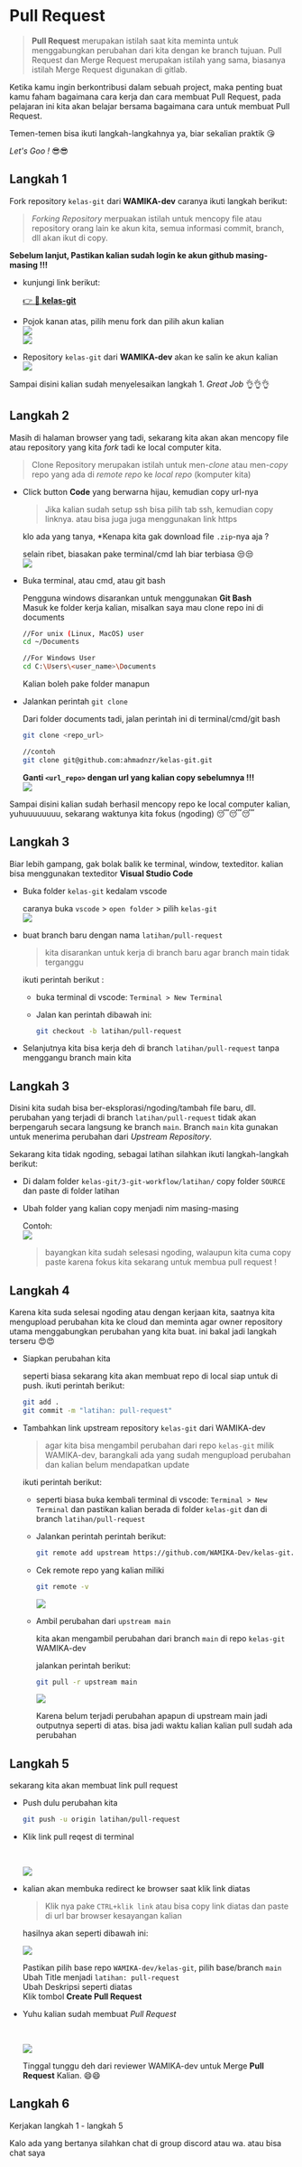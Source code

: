 # Pull Request

> **Pull Request** merupakan istilah saat kita meminta untuk menggabungkan perubahan dari kita dengan ke branch tujuan. Pull Request dan Merge Request merupakan istilah yang sama, biasanya istilah Merge Request digunakan di gitlab.

Ketika kamu ingin berkontribusi dalam sebuah project, maka penting buat kamu faham bagaimana cara kerja dan cara membuat Pull Request, pada pelajaran ini kita akan belajar bersama bagaimana cara untuk membuat Pull Request.

Temen-temen bisa ikuti langkah-langkahnya ya, biar sekalian praktik :kissing_heart:

_Let's Goo !_ :sunglasses::sunglasses:

## Langkah 1

Fork repository `kelas-git` dari **WAMIKA-dev** caranya ikuti langkah berikut:

> _Forking Repository_ merpuakan istilah untuk mencopy file atau repository orang lain ke akun kita, semua informasi commit, branch, dll akan ikut di copy.

**Sebelum lanjut, Pastikan kalian sudah login ke akun github masing-masing !!!**

- kunjungi link berikut:

  [:point_right: :link: **kelas-git**](https://github.com/WAMIKA-Dev/kelas-git)

- Pojok kanan atas, pilih menu fork dan pilih akun kalian
  <br>
  ![](../.assets/3-h-git.png)
  <br>
  ![](../.assets/3-i-git.png)
  <br>
- Repository `kelas-git` dari **WAMIKA-dev** akan ke salin ke akun kalian
  <br>
  ![](../.assets/3-j-git.png)
  <br>

Sampai disini kalian sudah menyelesaikan langkah 1. _Great Job_ :ok_hand::ok_hand::ok_hand:

## Langkah 2

Masih di halaman browser yang tadi, sekarang kita akan akan mencopy file atau repository yang kita _fork_ tadi ke local computer kita.

> Clone Repository merupakan istilah untuk men-_clone_ atau men-_copy_ repo yang ada di _remote repo_ ke _local repo_ (komputer kita)

- Click button **Code** yang berwarna hijau, kemudian copy url-nya

  > Jika kalian sudah setup ssh bisa pilih tab ssh, kemudian copy linknya. atau bisa juga juga menggunakan link https

  klo ada yang tanya, \*Kenapa kita gak download file `.zip`-nya aja ? <br>

  selain ribet, biasakan pake terminal/cmd lah biar terbiasa :unamused::unamused:
  <br>
  ![](../.assets/3-k-git.png)
  <br>

- Buka terminal, atau cmd, atau git bash

  Pengguna windows disarankan untuk menggunakan **Git Bash**
  <br>
  Masuk ke folder kerja kalian, misalkan saya mau clone repo ini di documents

  ```bash
  //For unix (Linux, MacOS) user
  cd ~/Documents

  //For Windows User
  cd C:\Users\<user_name>\Documents
  ```

  Kalian boleh pake folder manapun

- Jalankan perintah `git clone`

  Dari folder documents tadi, jalan perintah ini di terminal/cmd/git bash

  ```bash
  git clone <repo_url>

  //contoh
  git clone git@github.com:ahmadnzr/kelas-git.git
  ```

  **Ganti `<url_repo>` dengan url yang kalian copy sebelumnya !!!**
  <br>
  ![](../.assets/3-l-git.png)
  <br>

Sampai disini kalian sudah berhasil mencopy repo ke local computer kalian, yuhuuuuuuuu, sekarang waktunya kita fokus (ngoding) :sleeping::sleeping::sleeping:

## Langkah 3

Biar lebih gampang, gak bolak balik ke terminal, window, texteditor. kalian bisa menggunakan texteditor **Visual Studio Code**

- Buka folder `kelas-git` kedalam vscode

  caranya buka `vscode` > `open folder` > pilih `kelas-git`
  <br>
  ![](../.assets/3-m-git.png)
  <br>

- buat branch baru dengan nama `latihan/pull-request`

  > kita disarankan untuk kerja di branch baru agar branch main tidak terganggu

  ikuti perintah berikut :

  - buka terminal di vscode: `Terminal > New Terminal`
  - Jalan kan perintah dibawah ini:

    ```bash
    git checkout -b latihan/pull-request
    ```

- Selanjutnya kita bisa kerja deh di branch `latihan/pull-request` tanpa menggangu branch main kita

## Langkah 3

Disini kita sudah bisa ber-eksplorasi/ngoding/tambah file baru, dll. perubahan yang terjadi di branch `latihan/pull-request` tidak akan berpengaruh secara langsung ke branch `main`. Branch `main` kita gunakan untuk menerima perubahan dari _Upstream Repository_. <br>

Sekarang kita tidak ngoding, sebagai latihan silahkan ikuti langkah-langkah berikut:

- Di dalam folder `kelas-git/3-git-workflow/latihan/` copy folder `SOURCE` dan paste di folder latihan

- Ubah folder yang kalian copy menjadi nim masing-masing <br>

    Contoh:
    <br>
    ![](../.assets/3-u-git.png)

    > bayangkan kita sudah selesasi ngoding, walaupun kita cuma copy paste karena fokus kita sekarang untuk membua pull request !


## Langkah 4

Karena kita suda selesai ngoding atau dengan kerjaan kita, saatnya kita mengupload perubahan kita ke cloud dan meminta agar owner repository utama menggabungkan perubahan yang kita buat. ini bakal jadi langkah terseru :heart_eyes::heart_eyes: <br>

- Siapkan perubahan kita

    seperti biasa sekarang kita akan membuat repo di local siap untuk di push. ikuti perintah berikut:

    ```bash
    git add .
    git commit -m "latihan: pull-request"
    ```

- Tambahkan link upstream repository `kelas-git` dari WAMIKA-dev

    > agar kita bisa mengambil perubahan dari repo `kelas-git` milik WAMIKA-dev, barangkali ada yang sudah mengupload perubahan dan kalian belum mendapatkan update

    ikuti perintah berikut: <br>
    
    - seperti biasa buka kembali terminal di vscode: `Terminal > New Terminal` dan pastikan kalian berada di folder `kelas-git` dan di branch `latihan/pull-request`

    - Jalankan perintah perintah berikut:

        ```bash
        git remote add upstream https://github.com/WAMIKA-Dev/kelas-git.git
        ```

    - Cek remote repo yang kalian miliki

         ```bash
        git remote -v
        ```

        ![](../.assets/3-p-git.png)
        <br>

    - Ambil perubahan dari `upstream main`

        kita akan mengambil perubahan dari branch `main` di repo `kelas-git` WAMIKA-dev <br>

        jalankan perintah berikut: 
        ```bash
        git pull -r upstream main
        ```
        ![](../.assets/3-q-git.png)
        <br>

        Karena belum terjadi perubahan apapun di upstream main jadi outputnya seperti di atas. bisa jadi waktu kalian kalian pull sudah ada perubahan


## Langkah 5

sekarang kita akan membuat link pull request

- Push dulu perubahan kita

    ```bash
    git push -u origin latihan/pull-request
    ```

- Klik link pull reqest di terminal
    
    <br>

    ![](../.assets/3-r-git.png)
    <br>

- kalian akan membuka redirect ke browser saat klik link diatas

    > Klik nya pake `CTRL+klik link` atau bisa copy link diatas dan paste di url bar browser kesayangan kalian

    hasilnya akan seperti dibawah ini:
     <br>

    ![](../.assets/3-s-git.png)
    <br>

    Pastikan pilih base repo `WAMIKA-dev/kelas-git`, pilih base/branch `main` <br>
    Ubah Title menjadi `latihan: pull-request`<br>
    Ubah Deskripsi seperti diatas<br>
    Klik tombol **Create Pull Request** <br>

- Yuhu kalian sudah membuat *Pull Request*

    <br>

    ![](../.assets/3-t-git.png)
    <br>

    Tinggal tunggu deh dari reviewer WAMIKA-dev untuk Merge **Pull Request** Kalian. :smile::smile:

## Langkah 6

Kerjakan langkah 1 - langkah 5

Kalo ada yang bertanya silahkan chat di group discord atau wa. atau bisa chat saya